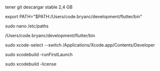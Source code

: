 tener git
descargar stable 2,4 GB

export PATH="$PATH:/Users/code.bryanc/development/flutter/bin"

sudo nano /etc/paths

/Users/code.bryanc/development/flutter/bin

sudo xcode-select --switch /Applications/Xcode.app/Contents/Developer

sudo xcodebuild -runFirstLaunch

sudo xcodebuild -license 
